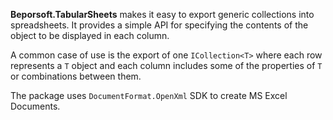 ﻿**Beporsoft.TabularSheets** makes it easy to export generic collections into spreadsheets. It provides a simple API for specifying the contents of the object to be displayed in each column.

A common case of use is the export of one `ICollection<T>` where each row represents a `T` object and each column includes some of the properties of `T` or combinations between them.

The package uses `DocumentFormat.OpenXml` SDK to create MS Excel Documents. 